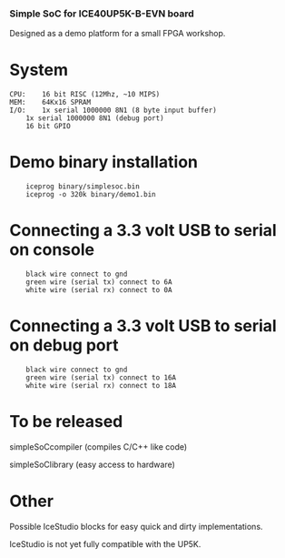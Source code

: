 ### Simple SoC for ICE40UP5K-B-EVN board

Designed as a demo platform for a small FPGA workshop.

# System

	CPU:	16 bit RISC (12Mhz, ~10 MIPS)
	MEM:	64Kx16 SPRAM
	I/O:	1x serial 1000000 8N1 (8 byte input buffer)
		1x serial 1000000 8N1 (debug port)
		16 bit GPIO

# Demo binary installation
````
    iceprog binary/simplesoc.bin
    iceprog -o 320k binary/demo1.bin
````

# Connecting a 3.3 volt USB to serial on console
````
	black wire connect to gnd
	green wire (serial tx) connect to 6A
	white wire (serial rx) connect to 0A
````

# Connecting a 3.3 volt USB to serial on debug port
````
	black wire connect to gnd
	green wire (serial tx) connect to 16A
	white wire (serial rx) connect to 18A
````

# To be released
simpleSoCcompiler (compiles C/C++ like code)

simpleSoClibrary  (easy access to hardware)

# Other
Possible IceStudio blocks for easy quick and dirty implementations.

IceStudio is not yet fully compatible with the UP5K.
